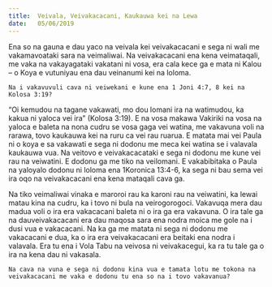 ```yaml
---
title:  Veivala, Veivakacacani, Kaukauwa kei na Lewa
date:   05/06/2019
---
```


Ena so na gauna e dau yaco na veivala kei veivakacacani e sega ni wali me vakamavoataki sara na veimaliwai. Na veivakacacani ena kena veimataqali, me vaka na vakayagataki vakatani ni vosa, era cala kece ga e mata ni Kalou – o Koya e vutuniyau ena dau veinanumi kei na loloma.

`Na i vakavuvuli cava ni veiwekani e kune ena 1 Joni 4:7, 8 kei na Kolosa 3:19?`

“Oi kemudou na tagane vakawati, mo dou lomani ira na watimudou, ka kakua ni yaloca vei ira” (Kolosa 3:19). E na vosa makawa Vakiriki na vosa na yaloca e baleta na nona cudru se vosa gaga vei watina, me vakavuna voli na rarawa, tovo kaukauwa kei na ruru ca vei rau ruarua. E matata mai vei Paula ni o koya e sa vakawati e sega ni dodonu me meca kei watina se i valavala kaukauwa vua. Na veitovo e veivakacacataki e sega ni dodonu me kune vei rau na veiwatini. E dodonu ga me tiko na veilomani. E vakabibitaka o Paula na yaloyalo dodonu ni loloma ena 1Koronica 13:4-6, ka sega ni bau sema vei ira oqo na veivakacacani ena kena mataqali cava ga.

Na tiko veimaliwai vinaka e maroroi rau ka karoni rau na veiwatini, ka lewai matau kina na cudru, ka i tovo ni bula na veirogorogoci. Vakavuqa mera dau madua voli o ira era vakacacani baleta ni o ira ga era vakavuna. O ira tale ga na dauveivakacacani era dau maqosa sara ena nodra moica me gole na i dusi vua e vakacacani. Na ka ga me matata ni sega ni dodonu me vakacacani e dua, ka o ira era veivakacacani era beitaki ena nodra i valavala. Era tu ena i Vola Tabu na veivosa ni veivakacegui, ka ra tu tale ga o ira na kena dau ni vakasala.

`Na cava na vuna e sega ni dodonu kina vua e tamata lotu me tokona na veivakacacani me vaka e dodonu tu ena so na i tovo vakavanua?`